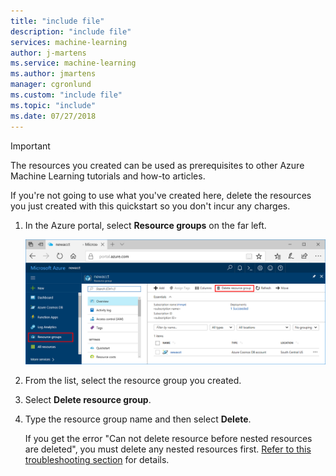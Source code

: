 ```yaml
---
title: "include file"
description: "include file"
services: machine-learning
author: j-martens
ms.service: machine-learning
ms.author: jmartens
manager: cgronlund
ms.custom: "include file"
ms.topic: "include"
ms.date: 07/27/2018
---
```


>[!IMPORTANT]
>The resources you created can be used as prerequisites to other Azure Machine Learning tutorials and how-to articles. 


If you're not going to use what you've created here, delete the resources you just created with this quickstart so you don't incur any charges.

1. In the Azure portal, select **Resource groups** on the far left.  
 
   ![Delete in Azure portal](./media/aml-delete-resource-group/delete-resources.png)

1. From the list, select the resource group you created.

1. Select **Delete resource group**.

1. Type the resource group name and then select **Delete**.

   If you get the error "Can not delete resource before nested resources are deleted", you must delete any nested resources first. [Refer to this troubleshooting section](../articles/machine-learning/desktop-workbench/known-issues-and-troubleshooting-guide.md#cant-delete-experimentation-account) for details. 